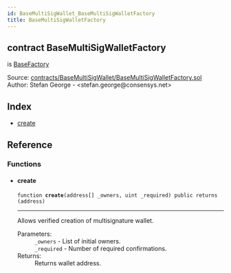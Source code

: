 ```yaml
---
id: BaseMultiSigWallet_BaseMultiSigWalletFactory
title: BaseMultiSigWalletFactory
---
```


<div class="contract-doc"><div class="contract"><h2 class="contract-header"><span class="contract-kind">contract</span> BaseMultiSigWalletFactory</h2><p class="base-contracts"><span>is</span> <a href="BaseMultiSigWallet_BaseFactory.html">BaseFactory</a></p><div class="source">Source: <a href="https://github.com/levelkdev/master-property-value-token/blob/v0.1.0/contracts/BaseMultiSigWallet/BaseMultiSigWalletFactory.sol" target="_blank">contracts/BaseMultiSigWallet/BaseMultiSigWalletFactory.sol</a></div><div class="author">Author: Stefan George - &lt;stefan.george@consensys.net&gt;</div></div><div class="index"><h2>Index</h2><ul><li><a href="BaseMultiSigWallet_BaseMultiSigWalletFactory.html#create">create</a></li></ul></div><div class="reference"><h2>Reference</h2><div class="functions"><h3>Functions</h3><ul><li><div class="item function"><span id="create" class="anchor-marker"></span><h4 class="name">create</h4><div class="body"><code class="signature">function <strong>create</strong><span>(address[] _owners, uint _required) </span><span>public </span><span>returns  (address) </span></code><hr/><div class="description"><p>Allows verified creation of multisignature wallet.</p></div><dl><dt><span class="label-parameters">Parameters:</span></dt><dd><div><code>_owners</code> - List of initial owners.</div><div><code>_required</code> - Number of required confirmations.</div></dd><dt><span class="label-return">Returns:</span></dt><dd>Returns wallet address.</dd></dl></div></div></li></ul></div></div></div>
